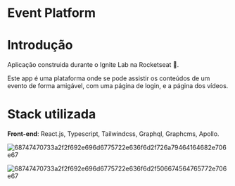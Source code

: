 <h1>Event Platform</h1>

<h1>Introdução</h1>

  
<p>Aplicação construida durante o Ignite Lab na Rocketseat 🚀.</p>

<p>Este app é uma plataforma onde se pode assistir os conteúdos de um evento de forma amigável, com uma página de login, e a página dos vídeos.</p>

<h1>Stack utilizada</h1>
 
<strong>Front-end</strong>: React.js, Typescript, Tailwindcss, Graphql, Graphcms, Apollo.

![68747470733a2f2f692e696d6775722e636f6d2f726a79464164682e706e67](https://user-images.githubusercontent.com/24817124/177792984-3ed1be36-5faf-4da3-98a1-4426b6215795.png)

![68747470733a2f2f692e696d6775722e636f6d2f506674564765772e706e67](https://user-images.githubusercontent.com/24817124/177792853-9c8f7c6b-6a8f-420b-a612-45f86b7df345.png)




